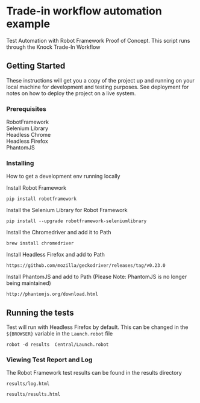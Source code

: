 
# Trade-in workflow automation example

Test Automation with Robot Framework Proof of Concept.  This script runs through the Knock Trade-In Workflow 

## Getting Started

These instructions will get you a copy of the project up and running on your local machine for development and testing purposes. See deployment for notes on how to deploy the project on a live system.

### Prerequisites


RobotFramework<br>
Selenium Library<br>
Headless Chrome<br>
Headless Firefox<br>
PhantomJS<br>



### Installing

How to get a development env running locally

Install Robot Framework

```
pip install robotframework
```

Install the Selenium Library for Robot Framework

```
pip install --upgrade robotframework-seleniumlibrary
```


Install the Chromedriver and add it to Path

```
brew install chromedriver
```


Install Headless Firefox and add to Path

```
https://github.com/mozilla/geckodriver/releases/tag/v0.23.0
```

Install PhantomJS and add to Path (Please Note: PhantomJS is no longer being maintained)

```
http://phantomjs.org/download.html
```

## Running the tests

Test will run with Headless Firefox by default. This can be changed in the `${BROWSER}` variable in the  `Launch.robot` file

```
robot -d results  Central/Launch.robot
```
### Viewing Test Report and Log

The Robot Framework test results can be found in the results directory

```
results/log.html
```

```
results/results.html
```
